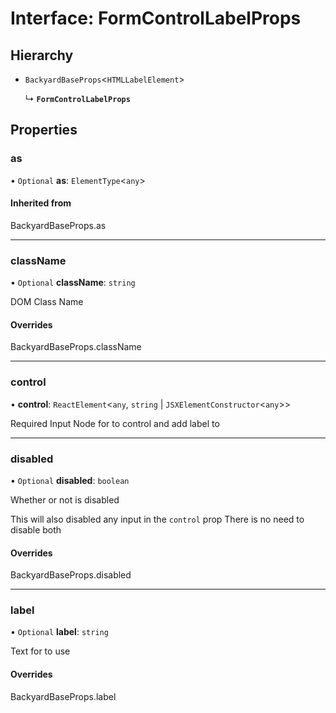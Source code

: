 # Interface: FormControlLabelProps

## Hierarchy

- `BackyardBaseProps`<`HTMLLabelElement`\>

  ↳ **`FormControlLabelProps`**

## Properties

### as

• `Optional` **as**: `ElementType`<`any`\>

#### Inherited from

BackyardBaseProps.as

___

### className

• `Optional` **className**: `string`

DOM Class Name

#### Overrides

BackyardBaseProps.className

___

### control

• **control**: `ReactElement`<`any`, `string` \| `JSXElementConstructor`<`any`\>\>

Required
Input Node for <FormControlLabel> to control and add label to

___

### disabled

• `Optional` **disabled**: `boolean`

Whether or not <FormControlLabel> is disabled

This will also disabled any input in the `control` prop
There is no need to disable both

#### Overrides

BackyardBaseProps.disabled

___

### label

• `Optional` **label**: `string`

Text for <FormControlLabel> to use

#### Overrides

BackyardBaseProps.label
